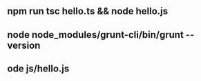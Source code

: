 ## npm run tsc hello.ts && node hello.js

## node node_modules/grunt-cli/bin/grunt --version

## ode js/hello.js